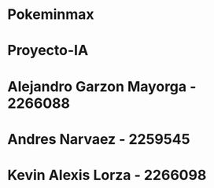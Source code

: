 # Pokeminmax
# Proyecto-IA
# Alejandro Garzon Mayorga - 2266088
# Andres Narvaez - 2259545
# Kevin Alexis Lorza - 2266098 
